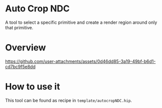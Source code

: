 # Auto Crop NDC
A tool to select a specific primitive and create a render region around only that primitive.

# Overview
https://github.com/user-attachments/assets/0d46dd85-3a19-49bf-b6d1-cd7bc9f5e8dd

# How to use it
This tool can be found as recipe in `template/autocropNDC.hip`.
